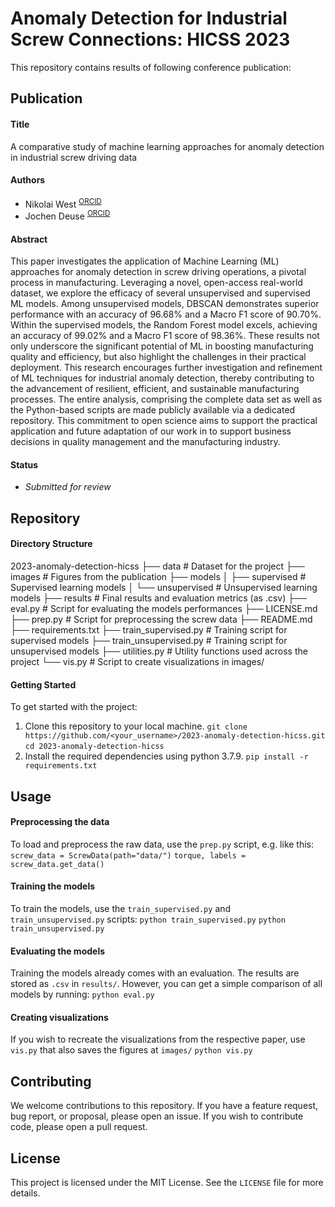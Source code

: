 # Anomaly Detection for Industrial Screw Connections: HICSS 2023
This repository contains results of following conference publication: 
## Publication
#### Title
A comparative study of machine learning approaches for anomaly detection in industrial screw driving data

#### Authors
- Nikolai West <sup> [ORCID](https://orcid.org/0000-0002-3657-0211) </sup>
- Jochen Deuse <sup> [ORCID](https://orcid.org/0000-0003-4066-4357) </sup>

#### Abstract 
This paper investigates the application of Machine Learning (ML) approaches for anomaly detection in screw driving operations, a pivotal process in manufacturing. Leveraging a novel, open-access real-world dataset, we explore the efficacy of several unsupervised and supervised ML models. Among unsupervised models, DBSCAN demonstrates superior performance with an accuracy of 96.68% and a Macro F1 score of 90.70%. Within the supervised models, the Random Forest model excels, achieving an accuracy of 99.02% and a Macro F1 score of 98.36%. These results not only underscore the significant potential of ML in boosting manufacturing quality and efficiency, but also highlight the challenges in their practical deployment. This research encourages further investigation and refinement of ML techniques for industrial anomaly detection, thereby contributing to the advancement of resilient, efficient, and sustainable manufacturing processes. The entire analysis, comprising the complete data set as well as the Python-based scripts are made publicly available via a dedicated repository. This commitment to open science aims to support the practical application and future adaptation of our work in to support business decisions in quality management and the manufacturing industry. 

#### Status
- _Submitted for review_

## Repository 
#### Directory Structure

2023-anomaly-detection-hicss
├── data # Dataset for the project
├── images # Figures from the publication
├── models 
│ ├── supervised # Supervised learning models
│ └── unsupervised # Unsupervised learning models
├── results # Final results and evaluation metrics (as .csv)
├── eval.py # Script for evaluating the models performances
├── LICENSE.md
├── prep.py # Script for preprocessing the screw data
├── README.md 
├── requirements.txt
├── train_supervised.py # Training script for supervised models
├── train_unsupervised.py # Training script for unsupervised models
├── utilities.py # Utility functions used across the project
└── vis.py # Script to create visualizations in images/

#### Getting Started
To get started with the project:
1. Clone this repository to your local machine.
```git clone https://github.com/<your_username>/2023-anomaly-detection-hicss.git```
```cd 2023-anomaly-detection-hicss```
2. Install the required dependencies using python 3.7.9.
```pip install -r requirements.txt```

## Usage
#### Preprocessing the data
To load and preprocess the raw data, use the `prep.py` script, e.g. like this: 
```screw_data = ScrewData(path="data/")```
```torque, labels = screw_data.get_data()```

#### Training the models
To train the models, use the `train_supervised.py` and `train_unsupervised.py` scripts:
```python train_supervised.py```
```python train_unsupervised.py```

#### Evaluating the models
Training the models already comes with an evaluation. The results are stored as `.csv` in `results/`. 
However, you can get a simple comparison of all models by running: 
```python eval.py```

#### Creating visualizations
If you wish to recreate the visualizations from the respective paper, use `vis.py` that also saves the figures at `images/`
```python vis.py```

## Contributing
We welcome contributions to this repository. If you have a feature request, bug report, or proposal, please open an issue. If you wish to contribute code, please open a pull request.

## License

This project is licensed under the MIT License. See the `LICENSE` file for more details.